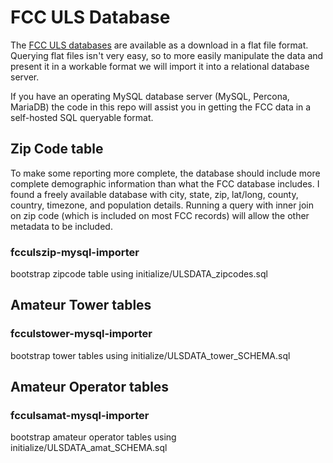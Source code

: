 # FCC ULS Database

The [FCC ULS databases](http://wireless.fcc.gov/uls/index.htm?job=transaction&page=weekly) are available as a download in a flat file format. Querying flat files isn't very easy, so to more easily manipulate the data and present it in a workable format we will import it into a relational database server.

If you have an operating MySQL database server (MySQL, Percona, MariaDB) the code in this repo will assist you in getting the FCC data in a self-hosted SQL queryable format.

## Zip Code table

To make some reporting more complete, the database should include more complete demographic information than what the FCC database includes. I found a freely available database with city, state, zip, lat/long, county, country, timezone, and population details. Running a query with inner join on zip code (which is included on most FCC records) will allow the other metadata to be included.

### fcculszip-mysql-importer
bootstrap zipcode table using initialize/ULSDATA_zipcodes.sql


## Amateur Tower tables

### fcculstower-mysql-importer
bootstrap tower tables using initialize/ULSDATA_tower_SCHEMA.sql


## Amateur Operator tables

### fcculsamat-mysql-importer
bootstrap amateur operator tables using initialize/ULSDATA_amat_SCHEMA.sql